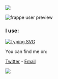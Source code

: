 <img src="https://github.com/hmmlaple/hmmlaple/blob/main/header.png"> </img>

![frappe user preview](https://github-readme-stats.vercel.app/api?username=hmmlaple&show_icons=true&bg_color=303446&text_color=c6d0f5&icon_color=ca9ee6&title_color=81c8be)

### I use:
[![Typing SVG](https://readme-typing-svg.herokuapp.com?size=38&duration=2000&color=62934E&lines=python;js;electron;java;react;svelte;%26+more)](https://git.io/typing-svg) 

You can find me on:
  
  [Twitter](https://twitter.com/hmmlopl) - [Email](mailto:hmmlopl@hmmlopl.net)
</div>

<p><img align="center" src="https://raw.githubusercontent.com/catppuccin/catppuccin/dev/assets/footers/gray0_ctp_on_line.svg?sanitize=true"/></p>

